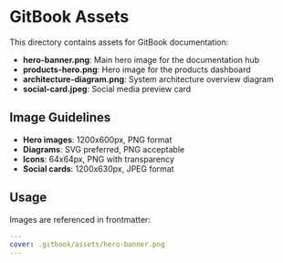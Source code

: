 # GitBook Assets

This directory contains assets for GitBook documentation:

- **hero-banner.png**: Main hero image for the documentation hub
- **products-hero.png**: Hero image for the products dashboard
- **architecture-diagram.png**: System architecture overview diagram
- **social-card.jpeg**: Social media preview card

## Image Guidelines

- **Hero images**: 1200x600px, PNG format
- **Diagrams**: SVG preferred, PNG acceptable
- **Icons**: 64x64px, PNG with transparency
- **Social cards**: 1200x630px, JPEG format

## Usage

Images are referenced in frontmatter:
```yaml
---
cover: .gitbook/assets/hero-banner.png
---
```

